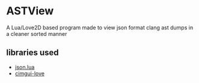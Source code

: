 # ASTView
A Lua/Love2D based program made to view json format clang ast dumps in a cleaner sorted manner

## libraries used
- [json.lua](https://github.com/rxi/json.lua)
- [cimgui-love](https://github.com/apicici/cimgui-love)